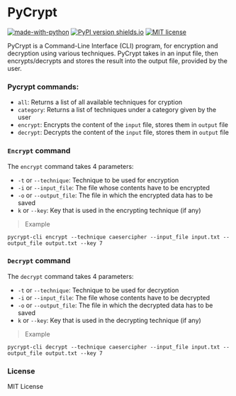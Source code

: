 # PyCrypt

[![made-with-python](https://img.shields.io/badge/Made%20with-Python-1f425f.svg)](https://www.python.org/)
[![PyPI version shields.io](https://img.shields.io/pypi/v/ansicolortags.svg)](https://pypi.org/project/pycrypt-cli/)
[![MIT license](https://img.shields.io/badge/License-MIT-blue.svg)](https://lbesson.mit-license.org/)

PyCrypt is a Command-Line Interface (CLI) program, for encryption and decryption using various techniques. PyCrypt takes in an input file, then encrypts/decrypts and stores the result into the output file, provided by the user.

### Pycrypt commands:
- `all`: Returns a list of all available techniques for cryption
- `category`: Returns a list of techniques under a category given by the user
- `encrypt`: Encrypts the content of the `input` file, stores them in `output` file
- `decrypt`: Decrypts the content of the `input` file, stores them in `output` file

### `Encrypt` command

The `encrypt` command takes 4 parameters:
- `-t` or `--technique`: Technique to be used for encryption
- `-i` or `--input_file`: The file whose contents have to be encrypted
- `-o` or `--output_file`: The file in which the encrypted data has to be saved
- `k` or `--key`: Key that is used in the encrypting technique (if any)

> Example

```shell
pycrypt-cli encrypt --technique caesercipher --input_file input.txt --output_file output.txt --key 7
```

### `Decrypt` command

The `decrypt` command takes 4 parameters:
- `-t` or `--technique`: Technique to be used for decryption
- `-i` or `--input_file`: The file whose contents have to be decrypted
- `-o` or `--output_file`: The file in which the decrypted data has to be saved
- `k` or `--key`: Key that is used in the decrypting technique (if any)

> Example

```shell
pycrypt-cli decrypt --technique caesercipher --input_file input.txt --output_file output.txt --key 7
```

### License
MIT License
